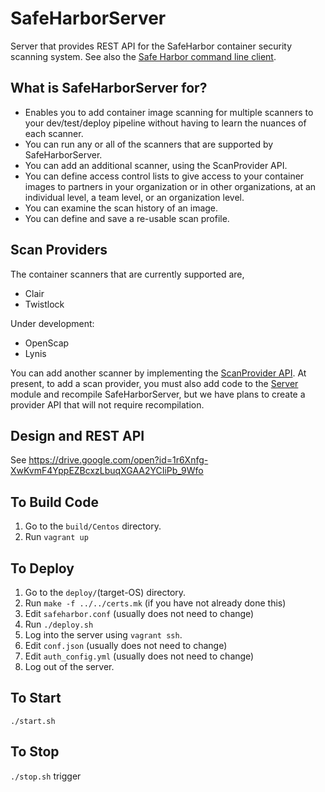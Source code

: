 # SafeHarborServer
Server that provides REST API for the SafeHarbor container security scanning system.
See also the [Safe Harbor command line client](https://github.com/ScaledMarkets/safeharborcmdclient).

## What is SafeHarborServer for?

<ul>
<li>Enables you to add container image scanning for multiple scanners to your
	dev/test/deploy pipeline without having to learn the nuances of each scanner.</li>
<li>You can run any or all of the scanners that are supported by SafeHarborServer.</li>
<li>You can add an additional scanner, using the ScanProvider API.</li>
<li>You can define access control lists to give access to your container images
	to partners in your organization or in other organizations, at an individual
	level, a team level, or an organization level.</li>
<li>You can examine the scan history of an image.</li>
<li>You can define and save a re-usable scan profile.</li>
</ul>


## Scan Providers

The container scanners that are currently supported are,

<ul>
<li>Clair</li>
<li>Twistlock</li>
</ul>

Under development:

<ul>
<li>OpenScap</li>
<li>Lynis</li>
</ul>

You can add another scanner by implementing the
[ScanProvider API](https://github.com/ScaledMarkets/SafeHarborServer/blob/master/src/safeharbor/providers/ScanProvider.go).
At present, to add a scan provider, you must also add code to the
[Server](https://github.com/ScaledMarkets/SafeHarborServer/blob/master/src/safeharbor/server/Server.go)
module and recompile SafeHarborServer, but we have plans to create a provider API
that will not require recompilation.

## Design and REST API
See https://drive.google.com/open?id=1r6Xnfg-XwKvmF4YppEZBcxzLbuqXGAA2YCIiPb_9Wfo
## To Build Code
1. Go to the <code>build/Centos</code> directory.
2. Run <code>vagrant up</code>

## To Deploy
1. Go to the <code>deploy/</code>(target-OS) directory.
2. Run <code>make -f ../../certs.mk</code> (if you have not already done this)
3. Edit <code>safeharbor.conf</code> (usually does not need to change)
4. Run <code>./deploy.sh</code>
5. Log into the server using <code>vagrant ssh</code>.
6. Edit <code>conf.json</code> (usually does not need to change)
7. Edit <code>auth_config.yml</code> (usually does not need to change)
8. Log out of the server.

## To Start
<code>./start.sh</code>

## To Stop
<code>./stop.sh</code>
 trigger
